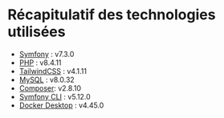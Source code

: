 # Récapitulatif des technologies utilisées
- [Symfony](https://symfony.com/doc/current/index.html) : v7.3.0
- [PHP](https://www.php.net/manual/fr/) : v8.4.11
- [TailwindCSS](https://tailwindcss.com/docs/installation/framework-guides/symfony) : v4.1.11
- [MySQL](https://dev.mysql.com/doc/refman/8.0/en/) : v8.0.32
- [Composer](https://getcomposer.org/doc/): v2.8.10
- [Symfony CLI](https://symfony.com/doc/current/setup/symfony_cli.html) : v5.12.0
- [Docker Desktop](https://docs.docker.com/desktop/) : v4.45.0
